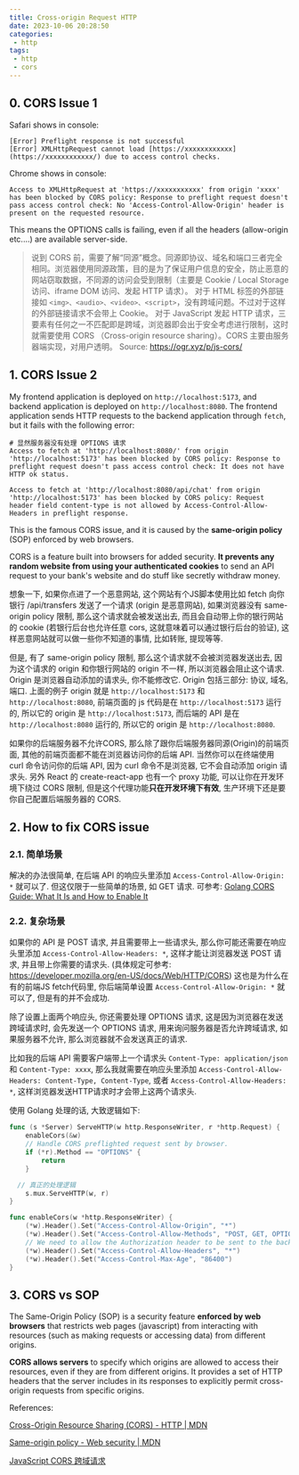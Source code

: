 ```yaml
---
title: Cross-origin Request HTTP
date: 2023-10-06 20:28:50
categories:
 - http
tags:
 - http
 - cors
---
```


## 0. CORS Issue 1

Safari shows in console:

```
[Error] Preflight response is not successful
[Error] XMLHttpRequest cannot load [https://xxxxxxxxxxxx](https://xxxxxxxxxxxx/) due to access control checks.
```

Chrome shows in console:

```
Access to XMLHttpRequest at 'https://xxxxxxxxxxx' from origin 'xxxx' has been blocked by CORS policy: Response to preflight request doesn't pass access control check: No 'Access-Control-Allow-Origin' header is present on the requested resource.
```

This means the OPTIONS calls is failing, even if all the headers (allow-origin etc....) are available server-side.

> 说到 CORS 前，需要了解“同源”概念。同源即协议、域名和端口三者完全相同。浏览器使用同源政策，目的是为了保证用户信息的安全，防止恶意的网站窃取数据，不同源的访问会受到限制（主要是 Cookie / Local Storage 访问、iframe DOM 访问、发起 HTTP 请求）。 
> 对于 HTML 标签的外部链接如 `<img>、<audio>、<video>、<script>`，没有跨域问题。不过对于这样的外部链接请求不会带上 Cookie。
> 对于 JavaScript 发起 HTTP 请求，三要素有任何之一不匹配即是跨域，浏览器即会出于安全考虑进行限制，这时就需要使用 CORS （Cross-origin resource sharing）。CORS 主要由服务器端实现，对用户透明。
> Source: https://ogr.xyz/p/js-cors/

## 1. CORS Issue 2

My frontend application is deployed on `http://localhost:5173`, and backend application is deployed on `http://localhost:8080`. The frontend application sends HTTP requests to the backend application through `fetch`, but it fails with the following error:

```shell
# 显然服务器没有处理 OPTIONS 请求
Access to fetch at 'http://localhost:8080/' from origin 'http://localhost:5173' has been blocked by CORS policy: Response to preflight request doesn't pass access control check: It does not have HTTP ok status. 

Access to fetch at 'http://localhost:8080/api/chat' from origin 'http://localhost:5173' has been blocked by CORS policy: Request header field content-type is not allowed by Access-Control-Allow-Headers in preflight response.
```

This is the famous CORS issue, and it is caused by the **same-origin policy** (SOP) enforced by web browsers. 

CORS is a feature built into browsers for added security. **It prevents any random website from using your authenticated cookies** to send an API request to your bank's website and do stuff like secretly withdraw money. 

想象一下, 如果你点进了一个恶意网站, 这个网站有个JS脚本使用比如 fetch 向你银行 /api/transfers 发送了一个请求 (origin 是恶意网站), 如果浏览器没有 same-origin policy 限制, 那么这个请求就会被发送出去, 而且会自动带上你的银行网站的 cookie (若银行后台也允许任意 cors, 这就意味着可以通过银行后台的验证), 这样恶意网站就可以做一些你不知道的事情, 比如转账, 提现等等. 

但是, 有了 same-origin policy 限制, 那么这个请求就不会被浏览器发送出去, 因为这个请求的 origin 和你银行网站的 origin 不一样, 所以浏览器会阻止这个请求. Origin 是浏览器自动添加的请求头, 你不能修改它. Origin 包括三部分: 协议, 域名, 端口. 上面的例子 origin 就是 `http://localhost:5173` 和 `http://localhost:8080`, 前端页面的 js 代码是在 `http://localhost:5173` 运行的, 所以它的 origin 是 `http://localhost:5173`, 而后端的 API 是在 `http://localhost:8080` 运行的, 所以它的 origin 是 `http://localhost:8080`. 

如果你的后端服务器不允许CORS, 那么除了跟你后端服务器同源(Origin)的前端页面, 其他的前端页面都不能在浏览器访问你的后端 API. 当然你可以在终端使用 curl 命令访问你的后端 API, 因为 curl 命令不是浏览器, 它不会自动添加 origin 请求头. 另外 React 的 create-react-app 也有一个 proxy 功能, 可以让你在开发环境下绕过 CORS 限制, 但是这个代理功能**只在开发环境下有效**, 生产环境下还是要你自己配置后端服务器的 CORS.

## 2. How to fix CORS issue

### 2.1. 简单场景

解决的办法很简单, 在后端 API 的响应头里添加 `Access-Control-Allow-Origin: *` 就可以了. 但这仅限于一些简单的场景, 如 GET 请求. 可参考: [Golang CORS Guide: What It Is and How to Enable It](https://www.stackhawk.com/blog/golang-cors-guide-what-it-is-and-how-to-enable-it/)

### 2.2. 复杂场景

如果你的 API 是 POST 请求, 并且需要带上一些请求头, 那么你可能还需要在响应头里添加 `Access-Control-Allow-Headers: *`, 这样才能让浏览器发送 POST 请求, 并且带上你需要的请求头. (具体规定可参考: https://developer.mozilla.org/en-US/docs/Web/HTTP/CORS) 这也是为什么在有的前端JS fetch代码里, 你后端简单设置 `Access-Control-Allow-Origin: *` 就可以了, 但是有的并不会成功. 

除了设置上面两个响应头, 你还需要处理 OPTIONS 请求, 这是因为浏览器在发送跨域请求时, 会先发送一个 OPTIONS 请求, 用来询问服务器是否允许跨域请求, 如果服务器不允许, 那么浏览器就不会发送真正的请求. 

比如我的后端 API 需要客户端带上一个请求头 `Content-Type: application/json` 和 `Content-Type: xxxx`, 那么我就需要在响应头里添加 `Access-Control-Allow-Headers: Content-Type, Content-Type`, 或者 `Access-Control-Allow-Headers: *`, 这样浏览器发送HTTP请求时才会带上这两个请求头.  

使用 Golang 处理的话, 大致逻辑如下:

```go
func (s *Server) ServeHTTP(w http.ResponseWriter, r *http.Request) {
	enableCors(&w)
	// Handle CORS preflighted request sent by browser.
	if (*r).Method == "OPTIONS" {
		return
	}

  // 真正的处理逻辑
	s.mux.ServeHTTP(w, r)
}

func enableCors(w *http.ResponseWriter) {
	(*w).Header().Set("Access-Control-Allow-Origin", "*")
	(*w).Header().Set("Access-Control-Allow-Methods", "POST, GET, OPTIONS")
	// We need to allow the Authorization header to be sent to the backend.
	(*w).Header().Set("Access-Control-Allow-Headers", "*")
	(*w).Header().Set("Access-Control-Max-Age", "86400")
}
```

## 3. CORS vs SOP

The Same-Origin Policy (SOP) is a security feature **enforced by web browsers** that restricts web pages (javascript) from interacting with resources (such as making requests or accessing data) from different origins. 

**CORS allows servers** to specify which origins are allowed to access their resources, even if they are from different origins. It provides a set of HTTP headers that the server includes in its responses to explicitly permit cross-origin requests from specific origins. 

References:

[Cross-Origin Resource Sharing (CORS) - HTTP | MDN](https://developer.mozilla.org/en-US/docs/Web/HTTP/CORS)

[Same-origin policy - Web security | MDN](https://developer.mozilla.org/en-US/docs/Web/Security/Same-origin_policy)

[JavaScript CORS 跨域请求](https://ogr.xyz/p/js-cors/)
